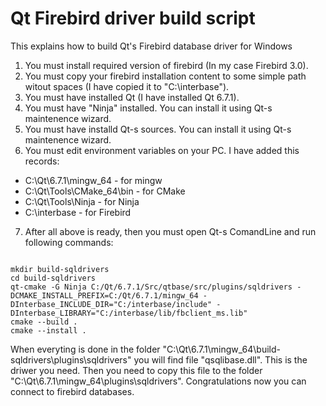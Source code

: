 # Qt Firebird driver build script
This explains how to build Qt's Firebird database driver for Windows
1. You must install required version of firebird (In my case Firebird 3.0).
2. You must copy your firebird installation content to some simple path witout spaces (I have copied it to "C:\interbase\").
3. You must have installed Qt (I have installed Qt 6.7.1).
4. You must have "Ninja" installed. You can install it using Qt-s maintenence wizard.
5. You must have installd Qt-s sources. You can install it using Qt-s maintenence wizard.
6. You must edit environment variables on your PC. I have added this records:
  * C:\Qt\6.7.1\mingw_64     - for mingw
  * C:\Qt\Tools\CMake_64\bin - for CMake
  * C:\Qt\Tools\Ninja        - for Ninja
  * C:\interbase             - for Firebird
7. After all above is ready, then you must open Qt-s ComandLine and run following commands:
<code>
mkdir build-sqldrivers
cd build-sqldrivers
qt-cmake -G Ninja C:/Qt/6.7.1/Src/qtbase/src/plugins/sqldrivers -DCMAKE_INSTALL_PREFIX=C:/Qt/6.7.1/mingw_64 -DInterbase_INCLUDE_DIR="C:/interbase/include" -DInterbase_LIBRARY="C:/interbase/lib/fbclient_ms.lib"
cmake --build .
cmake --install .
</code>

When everyting is done in the folder "C:\Qt\6.7.1\mingw_64\build-sqldrivers\plugins\sqldrivers" you will find file "qsqlibase.dll". This is the driwer you need. Then you need to copy this file to the folder "C:\Qt\6.7.1\mingw_64\plugins\sqldrivers". 
Congratulations now you can connect to firebird databases.

